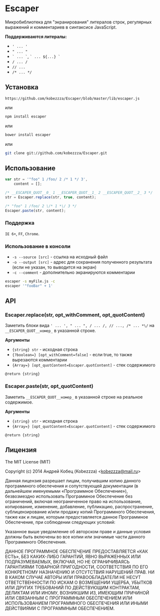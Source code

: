 # Escaper

Микробиблиотека для "экранирования" литералов строк, регулярных выражений и комментариев в синтаксисе JavaScript.

**Поддерживаются литералы:**

* `' ... '`
* `" ... "`
* `` ` ... ` ``, `` ` ... ${...} ` ``
* `/ ... /`
* `// ...`
* `/* ... */`

## Установка

`https://github.com/kobezzza/Escaper/blob/master/lib/escaper.js`

или

```bash
npm install escaper
```

или

```bash
bower install escaper
```

или

```bash
git clone git://github.com/kobezzza/Escaper.git
```

## Использование

```js
var str = '"foo" 1 /foo/ 2 /* 1 */ 3',
	content = [];

/* __ESCAPER_QUOT__0_ 1 __ESCAPER_QUOT__1_ 2 __ESCAPER_QUOT__2_ 3 */
str = Escaper.replace(str, true, content);

/* "foo" 1 /foo/ 2 \/* 1 *\/ 3 */
Escaper.paste(str, content);
```

### Поддержка

`IE 6+`, `FF`, `Chrome`.

### Использование в консоли

* `-s --source [src]` - ссылка на исходный файл
* `-o --output [src]` - адрес для сохранения полученного результата (если не указан, то выводится на экран)
* `-c --comment` - дополнительно экранируются комментарии

```bash
escaper -s myFile.js -c
escaper '"fooBar" + 1'
```

## API

### Escaper.replace(str, opt_withComment, opt_quotContent)

Заметить блоки вида `' ... ', " ... ", / ... /, // ..., /* ... *\/` на
`__ESCAPER_QUOT__номер_` в указанной строке.

**Аргументы**

* `{string} str` - исходная строка
* `{?boolean=} [opt_withComment=false]` - если true, то также вырезаются комментарии
* `{Array=} [opt_quotContent=Escaper.quotContent]` - стек содержимого
	
`@return {string}`

### Escaper.paste(str, opt_quotContent)

Заметить `__ESCAPER_QUOT__номер_` в указанной строке на реальное содержимое.

**Аргументы**

* `{string} str` - исходная строка
* `{Array=} [opt_quotContent=Escaper.quotContent]` - стек содержимого

`@return {string}`

## Лицензия

The MIT License (MIT)

Copyright (c) 2014 Андрей Кобец (Kobezzza) <<kobezzza@mail.ru>>

Данная лицензия разрешает лицам, получившим копию данного программного обеспечения и
сопутствующей документации (в дальнейшем именуемыми «Программное Обеспечение»),
безвозмездно использовать Программное Обеспечение без ограничений, включая неограниченное право на использование,
копирование, изменение, добавление, публикацию, распространение, сублицензирование и/или
продажу копий Программного Обеспечения, также как и лицам, которым предоставляется данное
Программное Обеспечение, при соблюдении следующих условий:

Указанное выше уведомление об авторском праве и данные условия должны быть включены во все копии или
значимые части данного Программного Обеспечения.

ДАННОЕ ПРОГРАММНОЕ ОБЕСПЕЧЕНИЕ ПРЕДОСТАВЛЯЕТСЯ «КАК ЕСТЬ», БЕЗ КАКИХ-ЛИБО ГАРАНТИЙ, ЯВНО ВЫРАЖЕННЫХ ИЛИ ПОДРАЗУМЕВАЕМЫХ,
ВКЛЮЧАЯ, НО НЕ ОГРАНИЧИВАЯСЬ ГАРАНТИЯМИ ТОВАРНОЙ ПРИГОДНОСТИ, СООТВЕТСТВИЯ ПО ЕГО КОНКРЕТНОМУ НАЗНАЧЕНИЮ И
ОТСУТСТВИЯ НАРУШЕНИЙ ПРАВ. НИ В КАКОМ СЛУЧАЕ АВТОРЫ ИЛИ ПРАВООБЛАДАТЕЛИ НЕ НЕСУТ ОТВЕТСТВЕННОСТИ ПО ИСКАМ О
ВОЗМЕЩЕНИИ УЩЕРБА, УБЫТКОВ ИЛИ ДРУГИХ ТРЕБОВАНИЙ ПО ДЕЙСТВУЮЩИМ КОНТРАКТАМ, ДЕЛИКТАМ ИЛИ ИНОМУ, ВОЗНИКШИМ ИЗ,
ИМЕЮЩИМ ПРИЧИНОЙ ИЛИ СВЯЗАННЫМ С ПРОГРАММНЫМ ОБЕСПЕЧЕНИЕМ ИЛИ ИСПОЛЬЗОВАНИЕМ ПРОГРАММНОГО ОБЕСПЕЧЕНИЯ ИЛИ
ИНЫМИ ДЕЙСТВИЯМИ С ПРОГРАММНЫМ ОБЕСПЕЧЕНИЕМ.